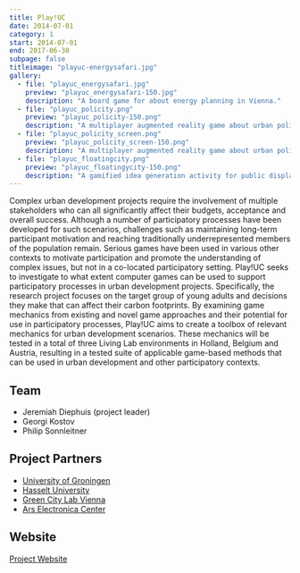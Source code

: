```yaml
---
title: Play!UC
date: 2014-07-01
category: 1
start: 2014-07-01
end: 2017-06-30
subpage: false
titleimage: "playuc-energysafari.jpg"
gallery:
  - file: "playuc_energysafari.jpg"
    preview: "playuc_energysafari-150.jpg"
    description: "A board game for about energy planning in Vienna."
  - file: "playuc_policity.png"
    preview: "playuc_policity-150.png"
    description: "A multiplayer augmented reality game about urban policy."
  - file: "playuc_policity_screen.png"
    preview: "playuc_policity_screen-150.png"
    description: "A multiplayer augmented reality game about urban policy."
  - file: "playuc_floatingcity.png"
    preview: "playuc_floatingycity-150.png"
    description: "A gamified idea generation activity for public displays."
---
```


Complex urban development projects require the involvement of multiple stakeholders who can all significantly affect their budgets, acceptance and overall success. Although a number of participatory processes have been developed for such scenarios, challenges such as maintaining long-term participant motivation and reaching traditionally underrepresented members of the population remain. Serious games have been used in various other contexts to motivate participation and promote the understanding of complex issues, but not in a co-located participatory setting. Play!UC seeks to investigate to what extent computer games can be used to support participatory processes in urban development projects. Specifically, the research project focuses on the target group of young adults and decisions they make that can affect their carbon footprints. By examining game mechanics from existing and novel game approaches and their potential for use in participatory processes, Play!UC aims to create a toolbox of relevant mechanics for urban development scenarios. These mechanics will be tested in a total of three Living Lab environments in Holland, Belgium and Austria, resulting in a tested suite of applicable game-based methods that can be used in urban development and other participatory contexts.

## Team

* Jeremiah Diephuis (project leader)
* Georgi Kostov
* Philip Sonnleitner

## Project Partners

* [University of Groningen](http://www.rug.nl/)
* [Hasselt University](http://www.uhasselt.be/)
* [Green City Lab Vienna](http://www.greencitylab.at/)
* [Ars Electronica Center](http://www.aec.at/)

## Website

[Project Website](http://play-uc.net/)
